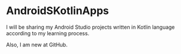 # AndroidSKotlinApps
I will be sharing my Android Studio projects written in Kotlin language according to my learning process.

Also, I am new at GitHub.
